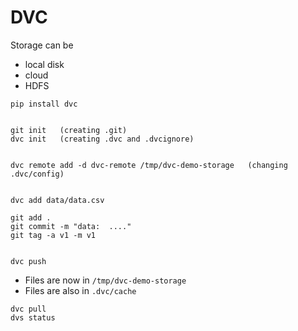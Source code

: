 # DVC

Storage can be
* local disk
* cloud
* HDFS


```
pip install dvc


git init   (creating .git)
dvc init   (creating .dvc and .dvcignore)


dvc remote add -d dvc-remote /tmp/dvc-demo-storage   (changing .dvc/config)


dvc add data/data.csv

git add .
git commit -m "data:  ...."
git tag -a v1 -m v1


dvc push
```

* Files are now in `/tmp/dvc-demo-storage`
* Files are also in `.dvc/cache`


```
dvc pull
dvs status
```

